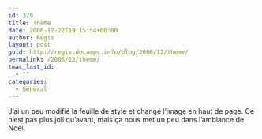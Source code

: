 ```yaml
---
id: 379
title: Thème
date: 2006-12-22T19:15:54+00:00
author: Régis
layout: post
guid: http://regis.decamps.info/blog/2006/12/theme/
permalink: /2006/12/theme/
tmac_last_id:
  - ""
categories:
  - Général
---
```

J&rsquo;ai un peu modifié la feuille de style et changé l&rsquo;image en haut de page. Ce n&rsquo;est pas plus joli qu&rsquo;avant, mais ça nous met un peu dans l&rsquo;ambiance de Noël.